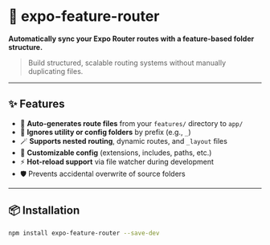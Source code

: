 # 🚀 expo-feature-router

**Automatically sync your Expo Router routes with a feature-based folder structure.**

> Build structured, scalable routing systems without manually duplicating files.

---

## ✨ Features

- 🔁 **Auto-generates route files** from your `features/` directory to `app/`
- 🧠 **Ignores utility or config folders** by prefix (e.g., `_`)
- 🪄 **Supports nested routing**, dynamic routes, and `_layout` files
- 🧩 **Customizable config** (extensions, includes, paths, etc.)
- ⚡ **Hot-reload support** via file watcher during development
- 🛡️ Prevents accidental overwrite of source folders

---

## 📦 Installation

```bash
npm install expo-feature-router --save-dev
